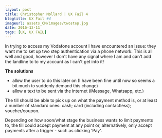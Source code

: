 ```yaml
---
layout: post
title: Christopher Mollard | UX Fail 4
blogtitle: UX Fail #4
imageurl: assets_CM/images/twostep.jpg
date: 2016-12-11
tags: [UX, UX FAIL]
---
```

<p>
In trying to access my Vodafone account I have encountered an issue: they want me to set up two step authentication via a phone network. This is all well and good, however I don't have any signal where I am and can't add the landline to to my account as I can't get into it!
</p>
<p>
<strong>
The solutions
</strong>
</p>
<ul>
<li>
allow the user to do this later on (I have been fine until now so seems a bit much to suddenly demand this change)
</li>
<li>
allow a text to be sent via the internet (iMessage, Whatsapp, etc.)
</li>
</ul>
<p>
The till should be able to pick up on what the payment method is, or at least a number of standard ones: cash; card (including contactless); voucher/coupon.
</p>
<p>
Depending on how soon/what stage the business wants to limit payments to, the till could accept payment at any point or, alternatively, only accept payments after a trigger - such as clicking 'Pay'. 
</p>